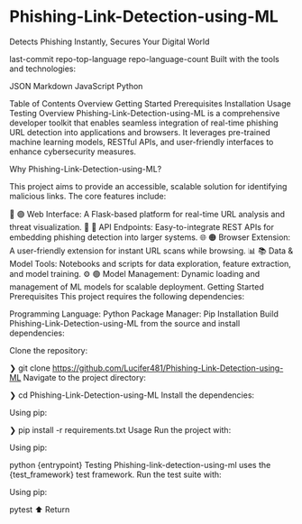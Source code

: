 # Phishing-Link-Detection-using-ML
Detects Phishing Instantly, Secures Your Digital World

last-commit repo-top-language repo-language-count
Built with the tools and technologies:

JSON Markdown JavaScript Python

Table of Contents
Overview
Getting Started
Prerequisites
Installation
Usage
Testing
Overview
Phishing-Link-Detection-using-ML is a comprehensive developer toolkit that enables seamless integration of real-time phishing URL detection into applications and browsers. It leverages pre-trained machine learning models, RESTful APIs, and user-friendly interfaces to enhance cybersecurity measures.

Why Phishing-Link-Detection-using-ML?

This project aims to provide an accessible, scalable solution for identifying malicious links. The core features include:

🧩 🟣 Web Interface: A Flask-based platform for real-time URL analysis and threat visualization.
🧠 🔵 API Endpoints: Easy-to-integrate REST APIs for embedding phishing detection into larger systems.
🌐 🟠 Browser Extension: A user-friendly extension for instant URL scans while browsing.
📊 📚 Data & Model Tools: Notebooks and scripts for data exploration, feature extraction, and model training.
⚙️ 🟢 Model Management: Dynamic loading and management of ML models for scalable deployment.
Getting Started
Prerequisites
This project requires the following dependencies:

Programming Language: Python
Package Manager: Pip
Installation
Build Phishing-Link-Detection-using-ML from the source and install dependencies:

Clone the repository:

❯ git clone https://github.com/Lucifer481/Phishing-Link-Detection-using-ML
Navigate to the project directory:

❯ cd Phishing-Link-Detection-using-ML
Install the dependencies:

Using pip:

❯ pip install -r requirements.txt
Usage
Run the project with:

Using pip:

python {entrypoint}
Testing
Phishing-link-detection-using-ml uses the {test_framework} test framework. Run the test suite with:

Using pip:

pytest
⬆ Return
